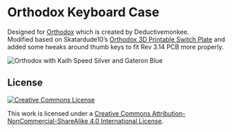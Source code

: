 # Orthodox Keyboard Case

Designed for [Orthodox](https://monkeebs.ca/orthodox-rev-3-14.html) which is created by Deductivemonkee.  
Modified based on Skatardude10’s [Orthodox 3D Printable Switch Plate](https://odoxcases.blogspot.com/2017/11/orthodox-3d-printable-switch-plate.html) and added some tweaks around thumb keys to fit Rev 3.14 PCB more properly.

![Orthodox with Kailh Speed Silver and Gateron Blue](https://user-images.githubusercontent.com/20524/44898942-5bd28880-ad3b-11e8-8d0b-dab72a3a8334.JPG)

## License

<a rel="license" href="http://creativecommons.org/licenses/by-nc-sa/4.0/"><img alt="Creative Commons License" style="border-width:0" src="https://i.creativecommons.org/l/by-nc-sa/4.0/88x31.png" /></a>

This work is licensed under a <a rel="license" href="http://creativecommons.org/licenses/by-nc-sa/4.0/">Creative Commons Attribution-NonCommercial-ShareAlike 4.0 International License</a>.
